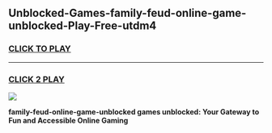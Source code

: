 
## Unblocked-Games-family-feud-online-game-unblocked-Play-Free-utdm4
<h3>
<a href="https://premium76.site?title=family-feud-online-game-unblocked&ref=18A1">CLICK TO PLAY</a></h3>
<hr>

<h3>
<a href="https://premium76.site?title=family-feud-online-game-unblocked&ref=18A1">CLICK 2 PLAY</a>
  
</h3>

<a href="https://premium76.site?title=family-feud-online-game-unblocked&ref=18A1"><img src="https://clearcache.store/games.png"></a>


**family-feud-online-game-unblocked games unblocked: Your Gateway to Fun and Accessible Online Gaming**
